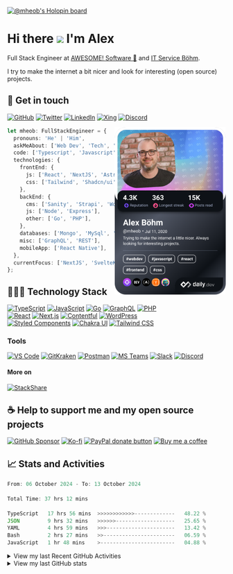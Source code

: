[![@mheob's Holopin board](https://holopin.me/mheob)](https://holopin.io/@mheob)

# Hi there <img src="https://media.giphy.com/media/hvRJCLFzcasrR4ia7z/giphy.gif" height="32px" /> I'm Alex

Full Stack Engineer at [AWESOME! Software 🚀](https://awesome-software.de/) and
[IT Service Böhm](https://www.its-boehm.de).

I try to make the internet a bit nicer and look for interesting (open source) projects.

## 🤝 Get in touch

[![GitHub](https://img.shields.io/badge/GitHub-100000.svg?&style=for-the-badge&logo=GitHub&logoColor=white)](https://github.com/mheob)
[![Twitter](https://img.shields.io/badge/Twitter-1DA1F2.svg?&style=for-the-badge&logo=Twitter&logoColor=white)](https://twitter.com/mheob_a)
[![LinkedIn](https://img.shields.io/badge/LinkedIn-0077B5.svg?style=for-the-badge&logo=LinkedIn&logoColor=white)](https://www.linkedin.com/in/itsb)
[![Xing](https://img.shields.io/badge/Xing-006567.svg?style=for-the-badge&logo=Xing&logoColor=white)](https://www.xing.com/profile/Alexander_Boehm64)
[![Discord](https://img.shields.io/badge/Discord-5865F2.svg?style=for-the-badge&logo=Discord&logoColor=white)](https://discord.com/users/203514576841474049)

<a href="https://app.daily.dev/mheob">
  <img
    align="right"
    width="256"
    src="https://raw.githubusercontent.com/mheob/mheob/main/devcard.png"
    alt="Alexander Böhm's daily.dev Card"
  />
</a>

```ts
let mheob: FullStackEngineer = {
  pronouns: 'He' | 'Him',
  askMeAbout: ['Web Dev', 'Tech', 'Soccer', 'Open Source'],
  code: ['Typescript', 'Javascript', 'Go', 'PHP'],
  technologies: {
    frontEnd: {
      js: ['React', 'NextJS', 'Astro', 'SvelteKit'],
      css: ['Tailwind', 'Shadcn/ui', 'Chakra', 'Mantine'],
    },
    backEnd: {
      cms: ['Sanity', 'Strapi', 'WordPress'],
      js: ['Node', 'Express'],
      other: ['Go', 'PHP'],
    },
    databases: ['Mongo', 'MySql', 'PostgreSQL'],
    misc: ['GraphQL', 'REST'],
    mobileApp: ['React Native'],
  },
  currentFocus: ['NextJS', 'SvelteKit', 'Astro', 'Go'],
};
```

## 🧑🏽‍💻 Technology Stack

[![TypeScript](https://img.shields.io/badge/TypeScript-007ACC.svg?&style=for-the-badge&logo=Typescript&logoColor=white)](https://www.typescriptlang.org/)
[![JavaScript](https://img.shields.io/badge/JavaScript-F7DF1E.svg?&style=for-the-badge&logo=Javascript&logoColor=black)](https://en.wikipedia.org/wiki/JavaScript)
[![Go](https://img.shields.io/badge/Go-00ADD8.svg?style=for-the-badge&logo=Go&logoColor=white)](https://go.dev/)
[![GraphQL](https://img.shields.io/badge/GraphQL-E10098.svg?style=for-the-badge&logo=GraphQL&logoColor=white)](https://graphql.org/)
[![PHP](https://img.shields.io/badge/PHP-777BB4.svg?&style=for-the-badge&logo=PHP&logoColor=white)](https://php.net/)
\
[![React](https://img.shields.io/badge/React-20232A.svg?&style=for-the-badge&logo=React&logoColor=61DAFB)](https://reactjs.org/)
[![Next.js](https://img.shields.io/badge/Next.js-000000.svg?style=for-the-badge&logo=Next.js&logoColor=white)](https://nextjs.org/)
[![Contentful](https://img.shields.io/badge/Contentful-2478CC.svg?style=for-the-badge&logo=Contentful&logoColor=white)](https://www.contentful.com/)
[![WordPress](https://img.shields.io/badge/Wordpress-21759B.svg?style=for-the-badge&logo=Wordpress&logoColor=white)](https://wordpress.org/)
\
[![Styled Components](https://img.shields.io/badge/Styled_Components-DB7093.svg?style=for-the-badge&logo=Styled-Components&logoColor=white)](https://styled-components.com/)
[![Chakra UI](https://img.shields.io/badge/Chakra_UI-319795.svg?style=for-the-badge&logo=Chakra-UI&logoColor=white)](https://chakra-ui.com/)
[![Tailwind CSS](https://img.shields.io/badge/Tailwind_CSS-38B2AC.svg?&style=for-the-badge&logo=Tailwind-CSS&logoColor=white)](https://tailwindcss.com/)

### Tools

[![VS Code](https://img.shields.io/badge/VS_Code-007ACC.svg?&style=for-the-badge&logo=Visual-Studio-Code&logoColor=white)](https://code.visualstudio.com/)
[![GitKraken](https://img.shields.io/badge/GitKraken%2A-179287.svg?&style=for-the-badge&logo=GitKraken&logoColor=white)](https://www.gitkraken.com/invite/sPijQ3nc)
[![Postman](https://img.shields.io/badge/Postman-FF6C37.svg?&style=for-the-badge&logo=Postman&logoColor=white)](https://www.postman.com/)
[![MS Teams](https://img.shields.io/badge/MS_Teams-6264A7.svg?&style=for-the-badge&logo=microsoftteams&logoColor=white)](https://teams.microsoft.com/)
[![Slack](https://img.shields.io/badge/Slack-4A154B.svg?&style=for-the-badge&logo=Slack&logoColor=white)](https://slack.com/)
[![Discord](https://img.shields.io/badge/Discord-5865F2.svg?&style=for-the-badge&logo=Discord&logoColor=white)](https://discord.com/)

#### More on

[![StackShare](https://img.shields.io/badge/StackShare-008FF9.svg?style=for-the-badge&logo=StackShare&logoColor=white)](https://stackshare.io/mheob/general)

## ☕️ Help to support me and my open source projects

[![GitHub Sponsor](https://img.shields.io/badge/Sponsor-100000.svg?&style=for-the-badge&logo=GitHub&logoColor=white)](https://github.com/sponsors/mheob)
[![Ko-fi](https://img.shields.io/badge/ko--fi-FF5E5B.svg?style=for-the-badge&logo=ko-fi&logoColor=white)](https://ko-fi.com/mheob)
[![PayPal donate button](https://img.shields.io/badge/PayPal-00457C.svg?&style=for-the-badge&logo=PayPal&logoColor=white)](https://www.paypal.me/mheob)
[![Buy me a coffee](https://img.shields.io/badge/Buy%20me%20a%20coffee-FF813F.svg?style=for-the-badge&logo=Buy%20me%20a%20coffee&logoColor=white)](https://www.buymeacoffee.com/mheob)

## 📈 Stats and Activities

<!--START_SECTION:waka-->

```ts
From: 06 October 2024 - To: 13 October 2024

Total Time: 37 hrs 12 mins

TypeScript   17 hrs 56 mins  >>>>>>>>>>>>-------------   48.22 %
JSON         9 hrs 32 mins   >>>>>>-------------------   25.65 %
YAML         4 hrs 59 mins   >>>----------------------   13.42 %
Bash         2 hrs 27 mins   >>-----------------------   06.59 %
JavaScript   1 hr 48 mins    >------------------------   04.88 %
```

<!--END_SECTION:waka-->

<details>
  <summary>View my last Recent GitHub Activities</summary>

  &nbsp;

  <!--START_SECTION:activity-->
1. 🗣 Commented on [#130](https://github.com/antfu-collective/taze/issues/130#issuecomment-2410939083) in [antfu-collective/taze](https://github.com/antfu-collective/taze)
2. 🎉 Merged PR [#178](https://github.com/mheob/greenvinyl-vue/pull/178) in [mheob/greenvinyl-vue](https://github.com/mheob/greenvinyl-vue)
3. 🎉 Merged PR [#175](https://github.com/mheob/greenvinyl-vue/pull/175) in [mheob/greenvinyl-vue](https://github.com/mheob/greenvinyl-vue)
4. 🎉 Merged PR [#174](https://github.com/mheob/greenvinyl-vue/pull/174) in [mheob/greenvinyl-vue](https://github.com/mheob/greenvinyl-vue)
5. 🎉 Merged PR [#176](https://github.com/mheob/greenvinyl-vue/pull/176) in [mheob/greenvinyl-vue](https://github.com/mheob/greenvinyl-vue)
  <!--END_SECTION:activity-->
</details>

<details>
  <summary>View my last GitHub stats</summary>

  &nbsp;

  <!-- [![GitHub graph](https://activity-graph.herokuapp.com/graph?username=mheob&theme=react-dark)](https://github.com/mheob) -->

  <!-- [![GitHub Stats](https://github-readme-stats.vercel.app/api?username=mheob&theme=github_dark&show_icons=true&line_height=24&count_private=true)](https://github.com/mheob) -->

  <!-- [![GitHub Top Langs](https://github-readme-stats.vercel.app/api/top-langs/?username=mheob&theme=github_dark&layout=compact&langs_count=6&hide=Inno%20Setup,C%23,Java)](https://github.com/mheob) -->

  [![GitHub Trophies](https://github-profile-trophy.vercel.app/?username=mheob&theme=darkhub&column=6&margin-w=16&margin-h=16&no-bg=true)](https://github.com/mheob)

  [![Profile Details](http://github-profile-summary-cards.vercel.app/api/cards/profile-details?username=mheob&theme=dracula)](https://github.com/mheob)

  [![Most Commit Language](http://github-profile-summary-cards.vercel.app/api/cards/most-commit-language?username=mheob&theme=dracula)](https://github.com/mheob)
  [![GitHub Stats](http://github-profile-summary-cards.vercel.app/api/cards/stats?username=mheob&theme=dracula)](https://github.com/mheob)
</details>
